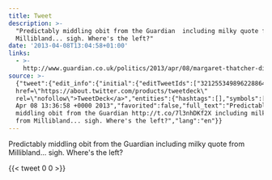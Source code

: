 ```yaml
---
title: Tweet
description: >-
  "Predictably middling obit from the Guardian  including milky quote from
  Millibland... sigh. Where's the left?"
date: '2013-04-08T13:04:58+01:00'
links:
  - >-
    http://www.guardian.co.uk/politics/2013/apr/08/margaret-thatcher-dies-aged-87
source: >-
  {"tweet":{"edit_info":{"initial":{"editTweetIds":["321255349896228864"],"editableUntil":"2013-04-08T14:36:58.708Z","editsRemaining":"5","isEditEligible":true}},"retweeted":false,"source":"<a
  href=\"https://about.twitter.com/products/tweetdeck\"
  rel=\"nofollow\">TweetDeck</a>","entities":{"hashtags":[],"symbols":[],"user_mentions":[],"urls":[{"url":"http://t.co/7l3nhDKf2X","expanded_url":"http://www.guardian.co.uk/politics/2013/apr/08/margaret-thatcher-dies-aged-87","display_url":"guardian.co.uk/politics/2013/…","indices":["44","66"]}]},"display_text_range":["0","131"],"favorite_count":"0","id_str":"321255349896228864","truncated":false,"retweet_count":"0","id":"321255349896228864","possibly_sensitive":false,"created_at":"Mon
  Apr 08 13:36:58 +0000 2013","favorited":false,"full_text":"Predictably
  middling obit from the Guardian http://t.co/7l3nhDKf2X including milky quote
  from Millibland... sigh. Where's the left?","lang":"en"}}
---
```

Predictably middling obit from the Guardian  including milky quote from Millibland... sigh. Where's the left?
    
{{< tweet 0 0 >}}
    
